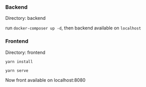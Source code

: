 ### Backend

Directory: backend

run ```docker-composer up -d```, then backend available on ```localhost```

### Frontend

Directory: frontend

```yarn install```

```yarn serve```

Now front available on localhost:8080